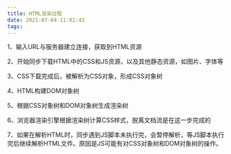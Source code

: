 ```yaml
---
title: HTML渲染过程
date: 2021-07-04 11:02:42
tags:
---
```


1、输入URL与服务器建立连接，获取到HTML资源

2、开始同步下载HTML中的CSS和JS资源，以及其他静态资源，如图片、字体等

3、CSS下载完成后，被解析为CSS对象，形成CSS对象树

4、HTML构建DOM对象树

5、根据CSS对象树和DOM对象树生成渲染树

6、浏览器渲染引擎根据渲染树计算CSS样式，脱离文档流是在这一步完成的

7、如果在解析HTML时，同步遇到JS脚本未执行完，会暂停解析，等JS脚本执行完后继续解析HTML文件。原因是JS可能有对CSS对象树和DOM对象树的操作。
